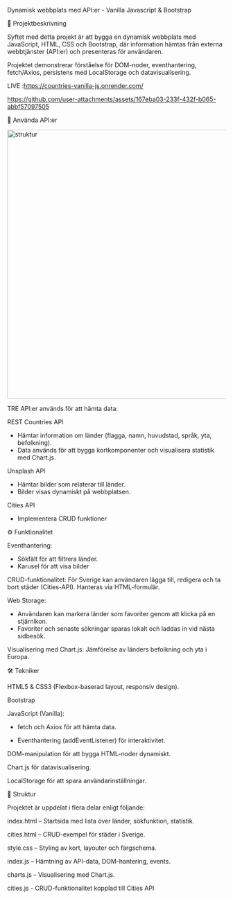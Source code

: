 Dynamisk webbplats med API:er - Vanilla Javascript & Bootstrap

📌 Projektbeskrivning

Syftet med detta projekt är att bygga en dynamisk webbplats med JavaScript, HTML, CSS och Bootstrap, där information hämtas från externa webbtjänster (API:er) och presenteras för användaren.

Projektet demonstrerar förståelse för DOM-noder, eventhantering, fetch/Axios, persistens med LocalStorage och data­visualisering.

LIVE :https://countries-vanilla-js.onrender.com/ 

https://github.com/user-attachments/assets/167eba03-233f-432f-b065-abbf57097505

🔗 Använda API:er

<img width="843" height="621" alt="struktur" src="https://github.com/user-attachments/assets/0f7090e9-c1fa-4ca2-a931-720f909ae217" />

TRE API:er används för att hämta data:

REST Countries API

- Hämtar information om länder (flagga, namn, huvudstad, språk, yta, befolkning).
- Data används för att bygga kortkomponenter och visualisera statistik med Chart.js.

Unsplash API

- Hämtar bilder som relaterar till länder.
- Bilder visas dynamiskt på webbplatsen.

Cities API

- Implementera CRUD funktioner

⚙️ Funktionalitet

Eventhantering:

- Sökfält för att filtrera länder.
- Karusel för att visa bilder

CRUD-funktionalitet:
För Sverige kan användaren lägga till, redigera och ta bort städer (Cities-API). Hanteras via HTML-formulär.

Web Storage:

- Användaren kan markera länder som favoriter genom att klicka på en stjärnikon.
- Favoriter och senaste sökningar sparas lokalt och laddas in vid nästa sidbesök.

Visualisering med Chart.js:
Jämförelse av länders befolkning och yta i Europa.

🛠️ Tekniker

HTML5 & CSS3 (Flexbox-baserad layout, responsiv design).

Bootstrap

JavaScript (Vanilla):

- fetch och Axios för att hämta data.

- Eventhantering (addEventListener) för interaktivitet.

DOM-manipulation för att bygga HTML-noder dynamiskt.

Chart.js för datavisualisering.

LocalStorage för att spara användarinställningar.

📂 Struktur

Projektet är uppdelat i flera delar enligt följande:

index.html – Startsida med lista över länder, sökfunktion, statistik.

cities.html – CRUD-exempel för städer i Sverige.

style.css – Styling av kort, layouter och färgschema.

index.js – Hämtning av API-data, DOM-hantering, events.

charts.js – Visualisering med Chart.js.

cities.js - CRUD-funktionalitet kopplad till Cities API

